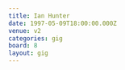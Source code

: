 ```yaml
---
title: Ian Hunter
date: 1997-05-09T18:00:00.000Z
venue: v2
categories: gig
board: 8
layout: gig
---
```

